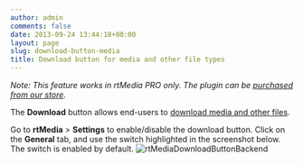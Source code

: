```yaml
---
author: admin
comments: false
date: 2013-09-24 13:44:18+00:00
layout: page
slug: download-button-media
title: Download button for media and other file types
---
```


_Note: This feature works in rtMedia PRO only. The plugin can be [purchased from our store](https://rtcamp.com/store/rtmedia-pro/)._

The **Download** button allows end-users to [download media and other files](https://rtcamp.com/rtmedia/docs/user/download-media-or-other-files/).

Go to **rtMedia** > **Settings** to enable/disable the download button. Click on the **General** tab, and use the switch highlighted in the screenshot below. The switch is enabled by default.
![rtMediaDownloadButtonBackend](https://rtcamp.com/wp-content/uploads/2013/09/rtMediaDownloadButtonBackend1.png)

